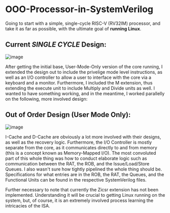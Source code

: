 # OOO-Processor-in-SystemVerilog
Going to start with a simple, single-cycle RISC-V (RV32IM) processor, and take it as far as possible, with the ultimate goal of **running Linux**. 

## Current *SINGLE CYCLE* Design: 

![image](https://github.com/zayamtariq/OOO-Processor-in-SystemVerilog/assets/31855609/bf886e4d-5450-417b-9bab-565236d117ce)

After getting the initial base, User-Mode-Only version of the core running, I extended the design out to include the privelige mode level instructions, as well as an I/O controller to allow a user to interface with the core via a keyboard and a monitor. Furthermore, I included the M extension, thus extending the execute unit to include Multiply and Divide units as well. I wanted to have something working, and in the meantime, I worked parallelly on the following, more involved design: 

## Out of Order Design (User Mode Only): 

![image](https://github.com/zayamtariq/OOO-Processor-in-SystemVerilog/assets/31855609/f0516109-d737-4526-aeee-e3307d5d615d)

I-Cache and D-Cache are obviously a lot more involved with their designs, as well as the recovery logic. Furthermore, the I/O Controller is mostly separate from the core, as it communicates directly to and from memory (this is a concept known as Memory-Mapped I/O). The most convoluted part of this whole thing was how to conduct elaborate logic such as communication between the RAT, the ROB, and the Issue/Load/Store Queues. I also wasn't sure how tightly pipelined the whole thing should be. Specifications for what entries are in the ROB, the RAT, the Queues, and the Functional Units can be found in the respective SystemVerilog files. 

Further necessary to note that currently the Zicsr extension has not been implemented. Understanding it will be crucial to getting Linux running on the system, but, of course, it is an extremely involved process learning the intricacies of the ISA. 
